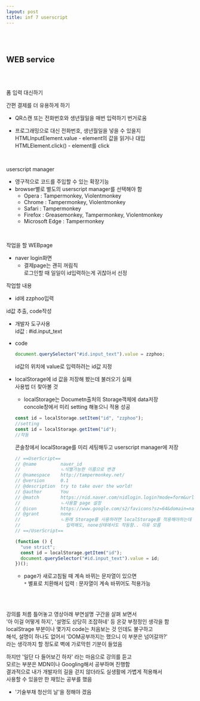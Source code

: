 ```yaml
---
layout: post
title: inf 7 userscript
---
```


<br><br>

## WEB service

<br><br>

폼 입력 대신하기

간편 결제를 더 유용하게 하기

- QR스캔 또는 전화번호와 생년월일을 매번 입력하기 번거로움

- 프로그래밍으로 대신 전화번호, 생년월일을 넣을 수 있을지<br>
  HTMLInputElement.value - element의 값을 읽거나 대입<br>
  HTMLElement.click() - element를 click

<br>

userscript manager

- 영구적으로 코드를 주입할 수 있는 확장기능
- browser별로 별도의 userscript manager를 선택해야 함
  - Opera : Tampermonkey, Violentmonkey
  - Chrome : Tampermonkey, Violentmonkey
  - Safari : Tampermonkey
  - Firefox : Greasemonkey, Tampermonkey, Violentmonkey
  - Microsoft Edge : Tampermonkey

<br>

작업을 할 WEBpage

- naver login화면
  - 결제page는 괜히 꺼림칙<br>
    로그인할 때 일일이 id입력하는게 귀찮아서 선정

작업할 내용

- id에 zzphoo입력

id값 추출, code작성

- 개발자 도구사용<br>
  id값 : #id.input_text
- code

  ```javascript
  document.querySelector("#id.input_text").value = zzphoo;
  ```

  id값의 위치에 value로 입력하려는 id값 지정

- localStorage에 id 값을 저장해 봤는데 불러오기 실패<br>
  사용법 더 찾아볼 것

  - localStorage는 Documetn출처의 Storage객체에 data저장<br>
    concole창에서 미리 setting 해놓으니 적용 성공

  ```javascript
  const id = localStorage.setItem("id", "zzphoo");
  //setting
  const id = localStorage.getItem("id");
  //작동
  ```

  콘솔창에서 localStorage를 미리 세팅해두고
  userscript manager에 저장

  ```javascript
  // ==UserScript==
  // @name         naver_id
  //               ㄴ식별가능한 이름으로 변경
  // @namespace    http://tampermonkey.net/
  // @version      0.1
  // @description  try to take over the world!
  // @author       You
  // @match        https://nid.naver.com/nidlogin.login?mode=form&url=https%3A%2F%2Fwww.naver.com
  //               ㄴ사용할 page 설정
  // @icon         https://www.google.com/s2/favicons?sz=64&domain=naver.com
  // @grant        none
  //               ㄴ원래 Storage를 사용하려면 localStorage를 적용해야하는데
  //                 입력해도, none상태에서도 작동함.. 이유 모름
  // ==/UserScript==

  (function () {
    "use strict";
    const id = localStorage.getItem("id");
    document.querySelector("#id.input_text").value = id;
  })();
  ```

  - page가 새로고침될 때 계속 바뀌는 문자열이 있으면<br>
    `*` 별표로 치환해서 입력 : 문자열이 계속 바뀌어도 적용가능

<br><br>

강의를 처름 틀어놓고 영상아래 부연설명 구간을 살펴 보면서<br>
'아 이걸 어떻게 하지', '설명도 상당히 조잡하네' 등 온갖 부정정인 생각을 함<br>
localStrage 부분이나 몇가지 code는 처음보는 것 인데도 불구하고<br>
해석, 설명이 하나도 없어서 'DOM공부까지는 했으니 이 부분은 넘어갈까?'<br>
라는 생각까지 할 정도로 벽에 가로막힌 기분이 들었음

하지만 '일단 다 들어보긴 하자' 라는 마음으로 강의를 듣고<br>
모르는 부분은 MDN이나 Googling해서 공부하며 진행함<br>
결과적으로 내가 개발자의 길을 걷지 않더라도 실생활에 가볍게 적용해서<br>
사용할 수 있을만 한 재밌는 공부를 했음

- '기술부채 청산의 날'을 정해야 겠음
